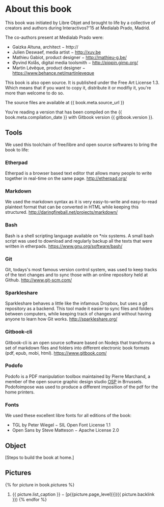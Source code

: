 About this book
===========

This book was initiated by Libre Objet and brought to life by a collective of creators and authors during Interactivos?'15 at Medialab Prado, Madrid.

The co-authors present at Medialab Prado were:

- Gaizka Altuna, architect − http://
- Julien Deswaef, media artist − http://xuv.be
- Mathieu Gabiot, product designer − http://mathieu-g.be/
- Øyvind Kolås, digital media toolsmith − http://pippin.gimp.org/
- Martin Lévêque, product designer − https://www.behance.net/martinleveque


This book is also open source. It is published under the Free Art License 1.3. Which means that if you want to copy it, distribute it or modifiy it, you're more than welcome to do so.

The source files are available at {{ book.meta.source_url }}

You're reading a version that has been compiled on the {{ book.meta.compilation_date }} with Gitbook version {{ gitbook.version }}.

Tools
-------

We used this toolchain of free/libre and open source softwares to bring the book to life:

### Etherpad
Etherpad is a browser based text editor that allows many people to write together in real-time on the same page. http://etherpad.org/

### Markdown
We used the markdown syntax as it is very easy-to-write and easy-to-read plaintext format that can be converted in HTML while keeping this structured. http://daringfireball.net/projects/markdown/

### Bash
Bash is a shell scripting language available on *nix systems. A small bash script was used to download and regularly backup all the texts that were written in etherpads. https://www.gnu.org/software/bash/

### Git
Git, todays's most famous version control system, was used to keep tracks of the text changes and to sync those with an online repository held at Github. http://www.git-scm.com/

### Sparkleshare
Sparkleshare behaves a little like the infamous Dropbox, but uses a git repository as a backend. This tool made it easier to sync files and folders between computers, while keeping track of changes and without having anyone to learn how Git works. http://sparkleshare.org/  

### Gitbook-cli
Gitbook-cli is an open source software based on Nodejs that transforms a set of markdown files and folders into different electronic book formats (pdf, epub, mobi, html). https://www.gitbook.com/

### Podofo
Podofo is a PDF manipulation toolbox maintained by Pierre Marchand, a member of the open source graphic design studio [OSP](http://osp.kitchen) in Brrussels. Podofoimpose was used to produce a different imposition of the pdf for the home printers.

### Fonts
We used these excellent libre fonts for all editions of the book:
 - TGL by Peter Wiegel − SIL Open Font License 1.1
 - Open Sans by Steve Matteson − Apache License  2.0

Object
---------

[Steps to build the book at home.]

Pictures
------------
{% for picture in book.pictures %}
  1. {{ picture.list_caption }} − [p{{picture.page_level}}]({{ picture.backlink }})
{% endfor %}

